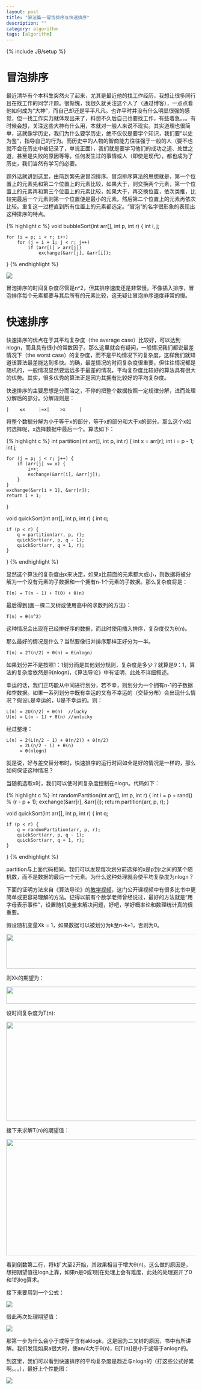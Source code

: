 ```yaml
---
layout: post
title: "算法篇——冒泡排序与快速排序"
description: ""
category: algorithm
tags: [algorithm]
---
```

{% include JB/setup %}

冒泡排序
================

最近清华有个本科生突然火了起来，尤其是最近他的找工作经历，我想让很多同行且在找工作的同学汗颜。很惭愧，我很久就关注这个人了（通过博客），一点点看他如何成为“大神”，而自己却还是平平凡凡。也许平时并没有什么明显很强的感觉，但一找工作实力就体现出来了，料想不久后自己也要找工作，有些着急。。。有时候会想，关注这些大神有什么用，本就对一般人来说不现实。其实道理也很简单，这就像学历史，我们为什么要学历史，绝不仅仅是要学个知识，我们要“以史为鉴”，指导自己的行为。而历史中的人物的智商能力往往强于一般的人（要不也就不会在历史中被记录了，单说正面），我们就是要学习他们的成功之道、处世之道，甚至是失败的原因等等。任何发生过的事情或人（即使是现代），都也成为了历史，我们当然有学习的必要。

题外话就讲到这里，由简到繁先说冒泡排序。冒泡排序算法的思想就是，第一个位置上的元素先和第二个位置上的元素比较，如果大于，则交换两个元素，第一个位置上的元素再和第三个位置上的元素比较，如果大于，再交换位置，依次类推，比较完最后一个元素则第一个位置便是最小的元素。然后第二个位置上的元素再依次比较。重复这一过程直到所有位置上的元素都选定。“冒泡”的名字很形象的表现出这种排序的特点。

{% highlight c %}
void bubbleSort(int arr[], int p, int r)
{
	int i, j;

	for (i = p; i < r; i++)
		for (j = i + 1; j < r; j++)
			if (arr[i] > arr[j])
				exchange(&arr[j], &arr[i]);
}
{% endhighlight %}

<p><img src="/images/blogImgs/bubble.png"></p>

冒泡排序的时间复杂度尽管是n^2，但其排序速度还是非常慢，不像插入排序，冒泡排序每个元素都要与其后所有的元素比较，这无疑让冒泡排序速度非常的慢。

快速排序
=============

快速排序的优点在于其平均复杂度（the average case）比较好，可以达到nlogn，而且具有很小的常数因子。那么这里就会有疑问，一般情况我们都说最差情况下（the worst case）的复杂度，而不是平均情况下的复杂度，这样我们就知道该算法最差能达到多快。的确，最差情况的时间复杂度很重要，但往往情况都是随机的，一般情况显然要远远多于最差的情况，平均复杂度比较好的算法具有很大的优势。其实，很多优秀的算法正是因为其拥有比较好的平均复杂度。

快速排序的主要思想是分而治之，不停的把整个数据按照一定规律分解，进而处理分解后的部分。分解规则是：

    |    ≤x     |=x|    >x     |

将整个数据分解为小于等于x的部分，等于x的部分和大于x的部分。那么这个x如何选择呢，x选择数据中最后一个。算法如下：

{% highlight c %}
int partition(int arr[], int p, int r)
{
	int x = arr[r];
	int i = p - 1;
	int j;

	for (j = p; j < r; j++) {
		if (arr[j] <= x) {
			i++;
			exchange(&arr[i], &arr[j]);
		}	
	}
	exchange(&arr[i + 1], &arr[r]);
	return i + 1;
}


void quickSort(int arr[], int p, int r)
{
	int q;

	if (p < r) {
		q = partition(arr, p, r);
		quickSort(arr, p, q - 1);
		quickSort(arr, q + 1, r);
	}
}
{% endhighlight %}

显然这个算法的复杂度由x来决定，如果x比前面的元素都大或小，则数据将被分解为一个没有元素的子数据和一个拥有n-1个元素的子数据。那么复杂度将是：

    T(n) = T(n - 1) + T(0) + θ(n)

最后得到(画一棵二叉树或使用高中的求数列的方法)：

    T(n) = θ(n^2)

这种情况会出现在已经排好序的数据，而此时使用插入排序，复杂度仅为θ(n)。

那么最好的情况是什么？当然要像归并排序那样正好分为一半。

    T(n) = 2T(n/2) + θ(n) = θ(nlogn)

如果划分并不是按照1：1划分而是其他划分规则，复杂度是多少？就算是9：1，算法的复杂度依然是θ(nlogn)，《算法导论》中有证明，此处不详细叙述。

幸运的话，我们正巧能从中间进行划分，若不幸，则划分为一个拥有n-1的子数据和空数据。如果一系列划分中既有幸运的又有不幸运的（交替分布）会出现什么情况？假设L是幸运的，U是不幸运的。则：

    L(n) = 2U(n/2) + θ(n)  //lucky
    U(n) = L(n - 1) + θ(n) //unlucky

经过整理：

    L(n) = 2(L(n/2 - 1) + θ(n/2)) + θ(n/2)
         = 2L(n/2 - 1) + θ(n)   	
         = θ(nlogn)

就是说，好与差交替分布时，快速排序的运行时间如全是好的情况是一样的，那么如何保证这种情况？

当随机选取x时，我们可以使时间复杂度控制在nlogn。代码如下：

{% highlight c %}
int randomPartition(int arr[], int p, int r)
{
	int i = p + rand() % (r - p + 1);
	exchange(&arr[r], &arr[i]);
	return partition(arr, p, r);
}

void quickSort(int arr[], int p, int r)
{
	int q;

	if (p < r) {
		q = randomPartition(arr, p, r);
		quickSort(arr, p, q - 1);
		quickSort(arr, q + 1, r);
	}
}
{% endhighlight %}

partition与上面代码相同。我们可以发现每次划分前选择的x是p到r之间的某个随机数，而不是数据的最后一个元素。为什么这种处理就会使平均复杂度为nlogn？

下面的证明方法来自《算法导论》的[教学视频](http://v.163.com/special/opencourse/algorithms.html)，这门公开课视频中有很多比书中更简单或更容易理解的方法。记得以前有个数学老师曾经说过，最好的方法就是“用字母表示事件”，设置随机变量来解决问题，好吧，学好概率论和数理统计真的很重要。

假设随机变量Xk = 1，如果数据可以被划分为k至n-k+1，否则为0。
<p><img src="/images/blogImgs/xk.png" width='580' height='92'></p>

则Xk的期望为：
<p><img src="/images/blogImgs/expect.png" width='580' height='45'></p>

设时间复杂度为T(n):
<p><img src="/images/blogImgs/Tn.png" width='580' height='263'></p>

接下来求解T(n)的期望值：
<p><img src="/images/blogImgs/expectTn.png" width='580' height='308'></p>

看到倒数第二行，将k扩大至2开始，其效果相当于增大θ(n)。这么做的原因是，想把期望值往logn上靠，如果n是0或1则在处理上会有难度，此处的处理避开了0和1的log算术。

接下来要用到一个公式：
<p><img src="/images/blogImgs/formula.png"></p>

借此再次处理期望值：
<p><img src="/images/blogImgs/expectTnlast.png"></p>

那第一步为什么会小于或等于含有aklogk，这是因为二叉树的原因，书中有所讲解。我们发现如果a很大时，使an/4大于θ(n)，E[T(n)]是小于或等于anlogn的。

到这里，我们可以看到快速排序的平均复杂度是趋近与nlogn的（打这些公式好累啊。。。），最好上个性能图：
<p><img src="/images/blogImgs/quick.png"></p>
